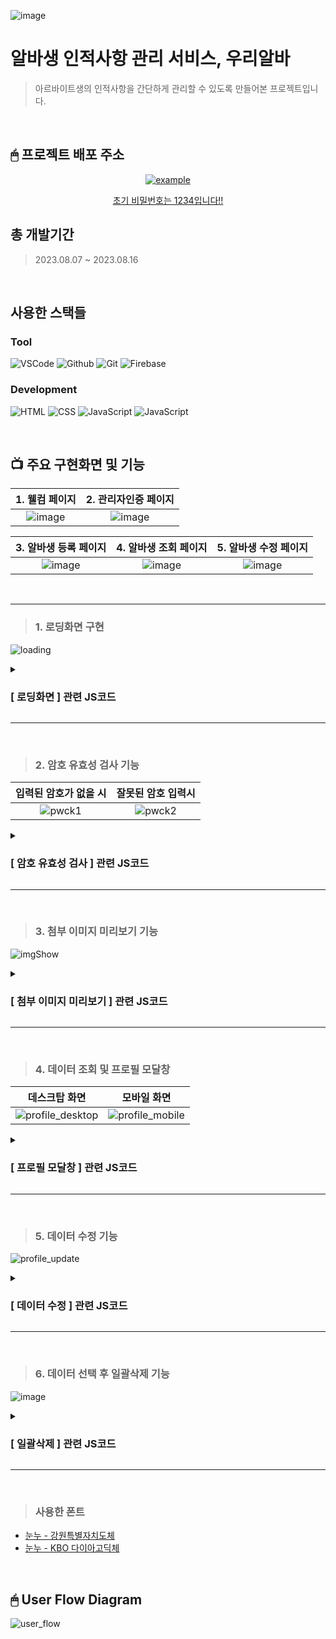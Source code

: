 ![image](https://github.com/KDT1-FE/Y_FE_JAVASCRIPT_PICTURE/assets/122848687/542c66c8-fc74-49ca-b498-943efadfb390)

# 알바생 인적사항 관리 서비스, 우리알바
 > 아르바이트생의 인적사항을 간단하게 관리할 수 있도록 만들어본 프로젝트입니다.
<br/>


## 🖱 프로젝트 배포 주소
<p align="center">
  <a href="https://we-alba-b3313.web.app/" target="_blank">
    <img src="https://img.shields.io/badge/우리알바-3da557?style=for-the-badge&logo=firebase&logoColor=white" alt="example"/>
   <p align="center">초기 비밀번호는 1234입니다!!</p>
  </a>
</p>

## 총 개발기간
> 2023.08.07 ~ 2023.08.16
<br/>

## 사용한 스택들
### Tool
![VSCode](https://img.shields.io/badge/VS%20Code-007ACC?style=for-the-badge&logo=Visual%20Studio%20Code&logoColor=white) ![Github](https://img.shields.io/badge/GitHub-181717?style=for-the-badge&logo=GitHub&logoColor=white) ![Git](https://img.shields.io/badge/Git-F05032?style=for-the-badge&logo=Git&logoColor=white) ![Firebase](https://img.shields.io/badge/firebase-ffca28?style=for-the-badge&logo=firebase&logoColor=white)

### Development

![HTML](https://img.shields.io/badge/HTML5-E34F26?style=for-the-badge&logo=html5&logoColor=white) ![CSS](https://img.shields.io/badge/CSS3-1572B6?style=for-the-badge&logo=css3&logoColor=white) ![JavaScript](https://img.shields.io/badge/JavaScript-F7DF1E?style=for-the-badge&logo=Javascript&logoColor=white) ![JavaScript](https://img.shields.io/badge/jQuery-007ACC?style=for-the-badge&logo=jQuery&logoColor=white)

<br/>

## 📺 주요 구현화면 및 기능
|                                                           1.  웰컴 페이지                                                              |                                                         2.  관리자인증 페이지                                                            |
| :--------------------------------------------------------------------------------------------------------------------------------------: | :---------------------------------------------------------------------------------------------------------------------------------: |
| ![image](https://github.com/KDT1-FE/Y_FE_JAVASCRIPT_PICTURE/assets/122848687/d63797eb-18fd-4824-a87c-4e30053b6a3d) |  ![image](https://github.com/KDT1-FE/Y_FE_JAVASCRIPT_PICTURE/assets/122848687/fd873108-d0d9-45fd-b977-fb4a15c4e3b8) |

|                                                             **3.  알바생 등록 페이지**                                                                |                                                         **4. 알바생 조회 페이지**                                                             |                                                         **5. 알바생 수정 페이지**                                                             |
| :--------------------------------------------------------------------------------------------------------------------------------------: | :---------------------------------------------------------------------------------------------------------------------------------: | :---------------------------------------------------------------------------------------------------------------------------------: |
|  ![image](https://github.com/KDT1-FE/Y_FE_JAVASCRIPT_PICTURE/assets/122848687/a4b45733-269b-4fe2-ba23-4a4f8bb3099a)  |  ![image](https://github.com/KDT1-FE/Y_FE_JAVASCRIPT_PICTURE/assets/122848687/23802725-0c10-4631-a812-2bc6f5f582b3)  |  ![image](https://github.com/KDT1-FE/Y_FE_JAVASCRIPT_PICTURE/assets/122848687/ebec25cb-0070-4d52-9b36-16f058dc3651)  |

<br/>

---

> ### 1. 로딩화면 구현

 ![loading](https://github.com/KDT1-FE/Y_FE_JAVASCRIPT_PICTURE/assets/122848687/5432bc6c-cc05-4f04-b638-22b465f3f437)
<details>
<summary><h3>[ 로딩화면 ] 관련 JS코드</h3></summary>
<br/>

로딩 화면은 로딩바가 가로로 늘어나는 애니메이션을 무한히 반복하도록 했고,
로딩이 완료되면 `addEventListener`를 통해 해당 화면이 사라지도록 했습니다.

```html
<!-- 로딩 화면 추가 -->
    <div class="loading-screen">
      <div class="loading-bar"></div>
    </div>
```
```css
:root {
  --display: flex;
}

.loading-screen {
  display: var(--display);
  position: fixed;
  justify-content: center;
  align-items: center;
  top: 0;
  left: 0;
  width: 100%;
  height: 100%;
  background-color: #3da557;
  transition: opacity 0.5s ease;
  z-index: 1000;
}

.loading-bar {
  width: 441px;
  height: 5px;
  background-color: #ffffff;
  animation: loadingBar 2.5s infinite; /* 로딩 바 애니메이션 설정 */
  text-align: center;
}

@keyframes loadingBar {
  0% {
    width: 0; /* 로딩 바 초기 길이 */
  }
  100% {
    width: 100%; /* 로딩 바 최종 길이 */
  }
}
```
```js
document.addEventListener('DOMContentLoaded', function () {
  setTimeout(() => {
    loadingScreen.style.opacity = '0';
  }, 1000);

  const loadingScreen = document.querySelector('.loading-screen');

  // 투명도 변화 이벤트 감지
  loadingScreen.addEventListener(
    'transitionend',
    (handleTransitionEnd = () => {
      document.documentElement.style.setProperty("--display", "none");
    })
  );
});

```
</details>

---

<br/>

> ### 2. 암호 유효성 검사 기능

|                                                           입력된 암호가 없을 시                                                              |                                                        잘못된 암호 입력시                                                            |
| :--------------------------------------------------------------------------------------------------------------------------------------: | :---------------------------------------------------------------------------------------------------------------------------------: |
| ![pwck1](https://github.com/KDT1-FE/Y_FE_JAVASCRIPT_PICTURE/assets/122848687/a3ff5603-e00e-4450-ba48-66baf218e72e)  |  ![pwck2](https://github.com/KDT1-FE/Y_FE_JAVASCRIPT_PICTURE/assets/122848687/43aef438-0427-4ea4-bb79-3aa1483bdaa1)  |

<details>
<summary><h3>[ 암호 유효성 검사 ] 관련 JS코드</h3></summary>
<br/>

개인적으로 아쉬움이 많이 남았던 부분이었습니다. 

위의 기능은 기본적으로 `로그인을 한 상태` 라는 가정하에 진행된 페이지입니다.

회원가입 및 로그인 기능을 구현하기에는 Firebase 숙련도와 시간적 한계에 부딪혀 `본인인증`이라는 간단한 형태만 잡아둔 상태입니다. 


```html
<!-- 화면 중간 비밀번호 확인용 섹션 -->
    <section class="password-check">
      <h2>매장 관리자 비밀번호 확인</h2>
      <input type="password" id="passwordInput" placeholder="비밀번호 입력"/>
      <button id="loginButton">로그인 하기</button>
      <!-- 비밀번호 오류시 에러메세지 출력 -->
      <div class="error-message" id="errorMessage"></div>
```
```js
const passwordInput = document.getElementById("passwordInput");
const errorMessage = document.getElementById("errorMessage");

// 유효성 검사 기능 추가
loginButton.addEventListener("click", () => {
  const password = passwordInput.value;
  if (password === "1234") {
    // 로그인 성공 시 직원 관리페이지로 이동
    window.location.href = "myAlba.html";
  } else if (password === "") {
    // 비밀번호 오류 메세지 1 (입력된 값이 없을때)
    errorMessage.textContent = "비밀번호를 입력해주세요!";
    setTimeout(()=>{
      errorMessage.textContent = "";
    }, 3000)
  } else {
    // 비밀번호 오류 메세지 2 (비밀번호가 틀렸을때)
    errorMessage.textContent = "비밀번호를 다시 확인해주세요!";
    setTimeout(()=>{
      errorMessage.textContent = "";
    }, 3000)
  }
});

```
</details>

---

<br/>

> ### 3. 첨부 이미지 미리보기 기능
![imgShow](https://github.com/KDT1-FE/Y_FE_JAVASCRIPT_PICTURE/assets/122848687/ebb948a9-5d72-49f7-893d-32b320d91fd5)

<details>
<summary><h3>[ 첨부 이미지 미리보기 ] 관련 JS코드</h3></summary>
<br/>

이미지를 등록할 시 사용자들이 등록한 이미지를 바로 확인할 수 있도록 미리보기 기능을 구현했습니다.
`<img>` 태그를 추가하여 이미지를 첨부하지 않은 상태에서는 기본 이미지가 출력되도록 하였고,
이미지를 첨부한 경우에는 FileReader 객체를 생성하여 미리보기 이미지의 데이터 URL을 변경합니다.

```html
<div class="image-upload">
              <img id="imagePreview" src="../assets/pictures/no-image.png" alt="아르바이트생 사진" />
              <input type="file" name="image" id="photoInput" accept="image/*" />
            </div>
```
```js
const photoInput = document.getElementById('photoInput');
photoInput.addEventListener('change', (event) => handleImageChange(event));

// 이미지 등록 시 미리보기 기능
const handleImageChange = (event) => {
  const imagePreview = document.getElementById('imagePreview');
  const selectedImage = event.target.files[0];
  let imageURL = '../assets/pictures/no-image.png';
  
  if (selectedImage) {
    // 이미지 등록 시
    imageURL = URL.createObjectURL(selectedImage);
    imagePreview.src = imageURL; // 등록한 파일로 미리보기 주소변경
    imagePreview.onload = () => {
      URL.revokeObjectURL(imageURL); // 이미지가 로드되면 URL 해제
    };
  } 
};

```

</details>

---

<br/>

> ### 4. 데이터 조회 및 프로필 모달창
|                                                          데스크탑 화면                                                              |                                                        모바일 화면                                                            |
| :--------------------------------------------------------------------------------------------------------------------------------------: | :---------------------------------------------------------------------------------------------------------------------------------: |
|  ![profile_desktop](https://github.com/KDT1-FE/Y_FE_JAVASCRIPT_PICTURE/assets/122848687/3ebb9d51-d435-4d81-a125-c9cf24b42fa7)  |  ![profile_mobile](https://github.com/KDT1-FE/Y_FE_JAVASCRIPT_PICTURE/assets/122848687/a3cc7aba-0262-4573-980f-075155e0a6a4)  |

<details>
<summary><h3>[ 프로필 모달창 ] 관련 JS코드</h3></summary>
<br/>

모달창 기능을 구현하는 도중, 누르려는 버튼의 행에 있는 데이터를 가져올 때 약간의 귀찮음(?)으로 탄생한 코드입니다.

사실 처음에 별 생각 없이 같은 행의 값들 중 `이름`값을 불러와서 
모달창을 구현하려고 하다보니, 등록된 데이터들 중 동명이인이 발생하게 되면 한사람의 프로필만 표시되는 오류가 발생했었습니다.

원래대로라면 DB에 저장된 데이터의 `ID값`을 불러온 이후, 해당 데이터의 속성값들을 modal창에 띄우는 방식을 사용해야겠지만,
'굳이 추가적으로 ID 값을 불러오지 않고서도 현재 부모 행에 존재하는 `전화번호`를 이용하면 되지 않을까' 라는 생각에
DB에 저장된 값들 중 전화번호가 일치하는 값을 들고와서 modal창에 띄우는 방식을 사용했습니다.
(전화번호는 지구상에 모든 사람들이 각기 다른 번호를 가지고 있으니까요!)

지금 PR을 작성하는 현재로써 돌이켜보면 단순한 편법이었다고 생각합니다..

```js
// '조회하기' 버튼 클릭 이벤트 리스너 등록
$(document).on('click', '.edit-button', function () {
  // 클릭한 버튼의 부모 요소에서 데이터 가져오기
  const $parentRow = $(this).closest('tr');
  const phoneNum = $parentRow.find('.alba-phone p').text(); // <--- 이부분. 사실 DB에 저장된 id 값으로 받아오는게 원래 올바른 방법이긴 하다.. ㅎㅎ 

  // 데이터베이스에서 해당하는 데이터 가져오기
  // '조회하기' 버튼 클릭 이벤트 리스너 등록
$(document).on('click', '.edit-button', function () {
  // 클릭한 버튼의 부모 요소에서 데이터 가져오기
  const $parentRow = $(this).closest('tr');
  const phoneNum = $parentRow.find('.alba-phone p').text();

  // 데이터베이스에서 해당하는 데이터 가져오기
  db.collection('albainfo')
    .where('연락처', '==', phoneNum)
    .get()
    .then((querySnapshot) => {
      if (querySnapshot.empty) {
        // 데이터가 없을경우 리턴.
        return;
      }
      const doc = querySnapshot.docs[0];
      const data = doc.data();
      // 모달창에 데이터 채우기
      document.querySelector('.modal-left-container img').src = data.이미지;
      document.querySelectorAll('.modal-right-container p')[0].textContent = data.이름;
      document.querySelectorAll('.modal-right-container p')[1].textContent = data.직급;
      document.querySelectorAll('.modal-right-container p')[2].textContent = data.연락처;
      document.querySelectorAll('.modal-right-container p')[3].textContent = data.근무시간;
      // 모달창 띄우기
      $('.modal-container').fadeIn();

      // 모달창 버튼 클릭 이벤트 리스너 등록
      $('.update-button').on('click', function () {
        // 정보수정 이동
        const id = doc.id;
        window.location.href = `albaUpdate.html?idvalue=${id}`;
        $('.modal-container').fadeOut();입
      });
      $('.close-button').on('click', function () {
        // 모달창 닫기
        $('.modal-container').fadeOut();
      });
    })
    .catch((error) => {
      console.error('Error getting document:', error);
    });
});
```

</details>

---

<br/>

> ### 5. 데이터 수정 기능
![profile_update](https://github.com/KDT1-FE/Y_FE_JAVASCRIPT_PICTURE/assets/122848687/8eb29d3a-ce65-40ff-8932-0612c9fb692d)

<details>
<summary><h3>[ 데이터 수정 ] 관련 JS코드</h3></summary>
<br/>

'Restful.api에서 사용하는 방식처럼 url 끝에 조회하고자 하는 데이터의 id값을 넣어서 보내면 되겠다' 라는 아이디어로 시작하여
 URL 끝에 id값을 포함하여 수정하고자 하는 데이터를 불러올 수 있도록 했습니다. 

추가적으로 반복하여 db, storage를 불러오는 코드는 `firebaseSDK.js`파일에 저장하여 import해오는 방식으로 코드의 반복을 최소한으로 했습니다.
```js
// Firebase SDK
import { initializeFirebase } from './firebaseSDK.js';
const { db, storage } = initializeFirebase();

$(document).ready(function () {
  const urlParams = new URLSearchParams(window.location.search);
  const idValue = urlParams.get('idvalue');

  if (idValue) {
    const docRef = db.collection('albainfo').doc(idValue);

    docRef
      .get()
      .then((doc) => {
        if (doc.exists) {
          const data = doc.data();
          // 데이터를 이용하여 폼 필드에 값을 설정하거나 화면에 표시
          $('#imagePreview').attr('src', data.이미지);
          $('#name').val(data.이름);
          $('#phone').val(data.연락처);
          $('#position').val(data.직급);
          $('#workingHours').val(data.근무시간);
        } else {
          console.error('오류발생! 데이터를 불러올 수 없음!');
        }
      })
      .catch((error) => {
        console.log('Error getting document:', error);
      });

    // 수정 버튼 클릭 시 데이터 수정
    $('#sendButton').click(function () {
      const updatedData = {
        이름: $('#name').val(),
        연락처: $('#phone').val(),
        직급: $('#position').val(),
        근무시간: $('#workingHours').val(),
        // 기타 필요한 필드 추가
      };

      // 이미지 업로드 처리
      const selectedImage = $('#photoInput')[0].files[0];

      // 데이터 업로드 함수
      const dataUpload = () => {
        docRef
          .update(updatedData)
          .then(() => {
            console.log('문서 업데이트 완료');
            window.location.href = '/albaSelect.html';
          })
          .catch((error) => {
            console.error('오류 발생:', error);
          });
      };

      if (selectedImage) {
        const storageRef = storage.ref(`images/${selectedImage.name}`);
        storageRef
          .put(selectedImage)
          .then((snapshot) => {
            return snapshot.ref.getDownloadURL();
          })
          .then((downloadURL) => {
            // 업로드된 이미지 URL을 데이터와 함께 업데이트
            updatedData.이미지 = downloadURL;
            dataUpload();
          })
          .catch((error) => {
            console.error('이미지 업로드 오류:', error);
          });
      } else {
        // 이미지가 선택되지 않은 경우 데이터만 업데이트
        dataUpload();
      }
    });
```

</details>

---

<br/>

> ### 6. 데이터 선택 후 일괄삭제 기능
![image](https://github.com/KDT1-FE/Y_FE_JAVASCRIPT_PICTURE/assets/122848687/d8ff29a9-e6a9-48a6-a097-b6452dc22d56)

<details>
<summary><h3>[ 일괄삭제 ] 관련 JS코드</h3></summary>
<br/>

해당 부분에서는 삭제하고자 하는 알바생들의 정보를 체크박스를 통해 다중선택하여 지울 수 있도록 구현했습니다.

```js
// 알바생 데이터 삭제
$(document).ready(function () {
  // 삭제 버튼 누르기
  $(document).on('click', '.alba-delete-button', function () {
    // 선택한 알바생 데이터의 id값 추출하여 배열에 저장
    const selectedIds = [];

    // 체크박스 확인
    $('.alba-list-body input[type="checkbox"]:checked').each(async function () {
      const $parentRow = $(this).closest('tr');
      const phoneNum = $parentRow.find('.alba-phone p').text();
      const collection = db.collection('albainfo');
      const docRef = collection.where('연락처', '==', phoneNum);
      const querySnapshot = await docRef.get();
      const storage = firebase.storage();

      if (querySnapshot.size > 0) {
        const doc = querySnapshot.docs[0];
        const id = doc.id;
        selectedIds.push(id);
      }

      const deleteButton = $('.alba-delete-button');
      if (selectedIds.length > 0) {
        deleteButton.removeClass('disabled-button').prop('disabled', false);
      } else {
        deleteButton.addClass('disabled-button').prop('disabled', true);
      }

      if (selectedIds.length > 0) {
        console.log(123);
        $('.confirm-modal-container').fadeIn();
        // 삭제하기 버튼 클릭 이벤트 리스너 등록
        $('.confirm-button').on('click', async function () {
          // 선택한 알바생 데이터 삭제 처리
          const deletePromises = selectedIds.map(async (id) => {
            // Firestore에서 해당 데이터 가져오기
            const docRef = db.collection('albainfo').doc(id);
            const docRefData = await docRef.get();

            // Firestore 문서에 저장된 이미지 URL주소 가져오기
            const imageData = docRefData.data();
            const imageUrl = imageData.이미지; // 속성값에서 이미지 파일 URL 추출

            // Firestore DB에서 데이터 삭제
            await docRef.delete();
            
            // Storage에서 이미지 삭제
            if (imageUrl) {
              const storageRef = storage.refFromURL(imageUrl);
              await storageRef.delete();
            }
          });
          // 삭제 Promise 모두 완료될 때까지 기다림
          await Promise.all(deletePromises);
          window.location.href = 'albaSelect.html'; // 새로고침 기능
        });
      } else {
        $('.no-selection-modal-container').fadeIn();
        return;
      }
    });
  });
});
```

</details>

---

<br/>

> ### 사용한 폰트
  - [눈누 - 강원특별자치도체](https://noonnu.cc/font_page/1199)
  - [눈누 - KBO 다이아고딕체](https://noonnu.cc/font_page/1146)

<br/>

## 🖱 User Flow Diagram
![user_flow](https://github.com/KDT1-FE/Y_FE_JAVASCRIPT_PICTURE/assets/122848687/1cc69869-d760-463e-ae1f-384eafda7296)

